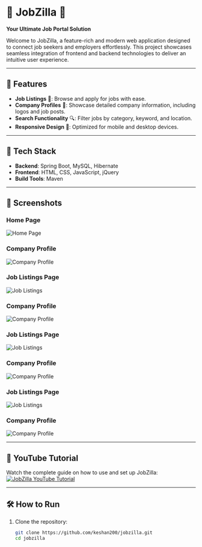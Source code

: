 # 🌟 JobZilla 🌟  
**Your Ultimate Job Portal Solution**  

Welcome to JobZilla, a feature-rich and modern web application designed to connect job seekers and employers effortlessly. This project showcases seamless integration of frontend and backend technologies to deliver an intuitive user experience.  

---

## 🚀 Features  
- **Job Listings** 📝: Browse and apply for jobs with ease.  
- **Company Profiles** 🏢: Showcase detailed company information, including logos and job posts.  
- **Search Functionality** 🔍: Filter jobs by category, keyword, and location.  
- **Responsive Design** 📱: Optimized for mobile and desktop devices.  

---

## 🔧 Tech Stack  
- **Backend**: Spring Boot, MySQL, Hibernate  
- **Frontend**: HTML, CSS, JavaScript, jQuery  
- **Build Tools**: Maven  

---

## 📸 Screenshots  

### Home  Page  
![Home Page](readme_img/Screenshot20%2025-04-1620%213646.png)  

### Company Profile  
![Company Profile](https://via.placeholder.com/800x400?text=Company+Profile)  

### Job Listings Page  
![Job Listings](https://via.placeholder.com/800x400?text=Job+Listings+Page)  

### Company Profile  
![Company Profile](https://via.placeholder.com/800x400?text=Company+Profile)  

### Job Listings Page  
![Job Listings](https://via.placeholder.com/800x400?text=Job+Listings+Page)  

### Company Profile  
![Company Profile](https://via.placeholder.com/800x400?text=Company+Profile)  


### Job Listings Page  
![Job Listings](https://via.placeholder.com/800x400?text=Job+Listings+Page)  

### Company Profile  
![Company Profile](https://via.placeholder.com/800x400?text=Company+Profile)  

---

## 🎥 YouTube Tutorial  
Watch the complete guide on how to use and set up JobZilla:  
[![JobZilla YouTube Tutorial](https://via.placeholder.com/800x400?text=Watch+on+YouTube)](https://youtu.be/rhJC0YZPhEA)  

---

## 🛠️ How to Run  

1. Clone the repository:  
   ```bash
   git clone https://github.com/keshan200/jobzilla.git
   cd jobzilla
